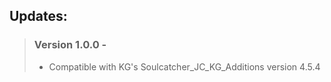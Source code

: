 <h2> Updates: </h2>

> ### Version 1.0.0 - 
> - Compatible with KG's Soulcatcher_JC_KG_Additions version 4.5.4